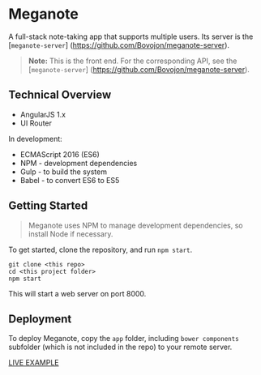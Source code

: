 # Meganote
A full-stack note-taking app that supports multiple users. Its server is the [`meganote-server`] (https://github.com/Bovojon/meganote-server).  

> **Note:** This is the front end. For the corresponding API, see the [`meganote-server`] (https://github.com/Bovojon/meganote-server).  

## Technical Overview

* AngularJS 1.x
* UI Router

In development:
* ECMAScript 2016 (ES6)
* NPM - development dependencies 
* Gulp - to build the system
* Babel - to convert ES6 to ES5

## Getting Started

> Meganote uses NPM to manage development dependencies, so install Node if necessary.

To get started, clone the repository, and run `npm start`.

```shell
git clone <this repo>
cd <this project folder>
npm start
```

This will start a web server on port 8000. 

## Deployment 

To deploy Meganote, copy the `app` folder, including `bower components` subfolder (which is not included in the repo) to your remote server. 

[LIVE EXAMPLE](https://bovojon.github.io/Meganote/#/sign-in)

